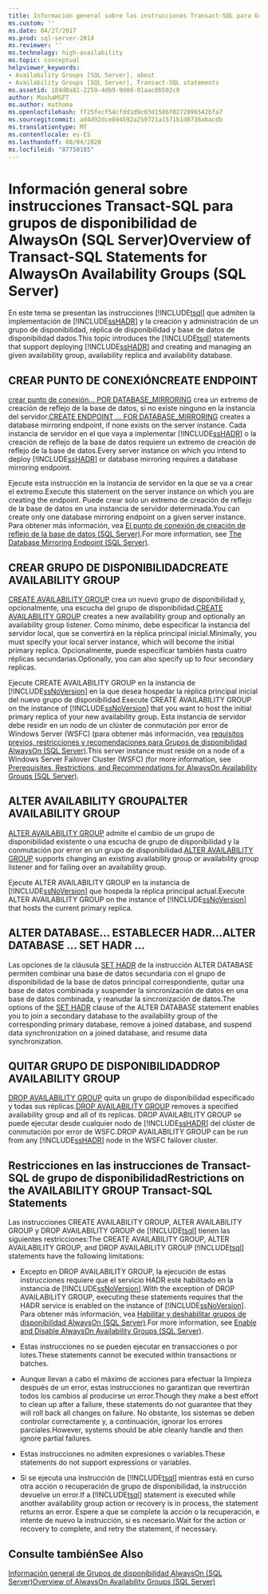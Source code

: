 ```yaml
---
title: Información general sobre las instrucciones Transact-SQL para Grupos de disponibilidad AlwaysOn (SQL Server) | Microsoft Docs
ms.custom: ''
ms.date: 04/27/2017
ms.prod: sql-server-2014
ms.reviewer: ''
ms.technology: high-availability
ms.topic: conceptual
helpviewer_keywords:
- Availability Groups [SQL Server], about
- Availability Groups [SQL Server], Transact-SQL statements
ms.assetid: 184d0a81-2259-4db9-9d0d-01aac0b502c8
author: MashaMSFT
ms.author: mathoma
ms.openlocfilehash: ff25fecf54cfdd1d9c03d1586f0272896542bfa7
ms.sourcegitcommit: ad4d92dce894592a259721a1571b1d8736abacdb
ms.translationtype: MT
ms.contentlocale: es-ES
ms.lasthandoff: 08/04/2020
ms.locfileid: "87750185"
---
```

# <a name="overview-of-transact-sql-statements-for-alwayson-availability-groups-sql-server"></a><span data-ttu-id="d06ff-102">Información general sobre instrucciones Transact-SQL para grupos de disponibilidad de AlwaysOn (SQL Server)</span><span class="sxs-lookup"><span data-stu-id="d06ff-102">Overview of Transact-SQL Statements for AlwaysOn Availability Groups (SQL Server)</span></span>
  <span data-ttu-id="d06ff-103">En este tema se presentan las instrucciones [!INCLUDE[tsql](../../../includes/tsql-md.md)] que admiten la implementación de [!INCLUDE[ssHADR](../../../includes/sshadr-md.md)] y la creación y administración de un grupo de disponibilidad, réplica de disponibilidad y base de datos de disponibilidad dados.</span><span class="sxs-lookup"><span data-stu-id="d06ff-103">This topic introduces the [!INCLUDE[tsql](../../../includes/tsql-md.md)] statements that support deploying [!INCLUDE[ssHADR](../../../includes/sshadr-md.md)] and creating and managing an given availability group, availability replica and availability database.</span></span>  
  
  
##  <a name="create-endpoint"></a><a name="CreateEndpoint"></a><span data-ttu-id="d06ff-104">CREAR PUNTO DE CONEXIÓN</span><span class="sxs-lookup"><span data-stu-id="d06ff-104">CREATE ENDPOINT</span></span>  
 <span data-ttu-id="d06ff-105">[crear punto de conexión... POR DATABASE_MIRRORING](/sql/t-sql/statements/create-endpoint-transact-sql) crea un extremo de creación de reflejo de la base de datos, si no existe ninguno en la instancia del servidor.</span><span class="sxs-lookup"><span data-stu-id="d06ff-105">[CREATE ENDPOINT ... FOR DATABASE_MIRRORING](/sql/t-sql/statements/create-endpoint-transact-sql) creates a database mirroring endpoint, if none exists on the server instance.</span></span> <span data-ttu-id="d06ff-106">Cada instancia de servidor en el que vaya a implementar [!INCLUDE[ssHADR](../../../includes/sshadr-md.md)] o la creación de reflejo de la base de datos requiere un extremo de creación de reflejo de la base de datos.</span><span class="sxs-lookup"><span data-stu-id="d06ff-106">Every server instance on which you intend to deploy [!INCLUDE[ssHADR](../../../includes/sshadr-md.md)] or database mirroring requires a database mirroring endpoint.</span></span>  
  
 <span data-ttu-id="d06ff-107">Ejecute esta instrucción en la instancia de servidor en la que se va a crear el extremo.</span><span class="sxs-lookup"><span data-stu-id="d06ff-107">Execute this statement on the server instance on which you are creating the endpoint.</span></span> <span data-ttu-id="d06ff-108">Puede crear solo un extremo de creación de reflejo de la base de datos en una instancia de servidor determinada.</span><span class="sxs-lookup"><span data-stu-id="d06ff-108">You can create only one database mirroring endpoint on a given server instance.</span></span> <span data-ttu-id="d06ff-109">Para obtener más información, vea [El punto de conexión de creación de reflejo de la base de datos &#40;SQL Server&#41;](../../database-mirroring/the-database-mirroring-endpoint-sql-server.md).</span><span class="sxs-lookup"><span data-stu-id="d06ff-109">For more information, see [The Database Mirroring Endpoint &#40;SQL Server&#41;](../../database-mirroring/the-database-mirroring-endpoint-sql-server.md).</span></span>  
  
##  <a name="create-availability-group"></a><a name="CreateAG"></a><span data-ttu-id="d06ff-110">CREAR GRUPO DE DISPONIBILIDAD</span><span class="sxs-lookup"><span data-stu-id="d06ff-110">CREATE AVAILABILITY GROUP</span></span>  
 <span data-ttu-id="d06ff-111">[CREATE AVAILABILITY GROUP](/sql/t-sql/statements/create-availability-group-transact-sql) crea un nuevo grupo de disponibilidad y, opcionalmente, una escucha del grupo de disponibilidad.</span><span class="sxs-lookup"><span data-stu-id="d06ff-111">[CREATE AVAILABILITY GROUP](/sql/t-sql/statements/create-availability-group-transact-sql) creates a new availability group and optionally an availability group listener.</span></span> <span data-ttu-id="d06ff-112">Como mínimo, debe especificar la instancia del servidor local, que se convertirá en la réplica principal inicial.</span><span class="sxs-lookup"><span data-stu-id="d06ff-112">Minimally, you must specify your local server instance, which will become the initial primary replica.</span></span> <span data-ttu-id="d06ff-113">Opcionalmente, puede especificar también hasta cuatro réplicas secundarias.</span><span class="sxs-lookup"><span data-stu-id="d06ff-113">Optionally, you can also specify up to four secondary replicas.</span></span>  
  
 <span data-ttu-id="d06ff-114">Ejecute CREATE AVAILABILITY GROUP en la instancia de [!INCLUDE[ssNoVersion](../../../includes/ssnoversion-md.md)] en la que desea hospedar la réplica principal inicial del nuevo grupo de disponibilidad.</span><span class="sxs-lookup"><span data-stu-id="d06ff-114">Execute CREATE AVAILABILITY GROUP on the instance of [!INCLUDE[ssNoVersion](../../../includes/ssnoversion-md.md)] that you want to host the initial primary replica of your new availability group.</span></span> <span data-ttu-id="d06ff-115">Esta instancia de servidor debe residir en un nodo de un clúster de conmutación por error de Windows Server (WSFC) (para obtener más información, vea [requisitos previos, restricciones y recomendaciones para Grupos de disponibilidad AlwaysOn &#40;SQL Server&#41;](prereqs-restrictions-recommendations-always-on-availability.md).</span><span class="sxs-lookup"><span data-stu-id="d06ff-115">This server instance must reside on a node of a Windows Server Failover Cluster (WSFC) (for more information, see [Prerequisites, Restrictions, and Recommendations for AlwaysOn Availability Groups &#40;SQL Server&#41;](prereqs-restrictions-recommendations-always-on-availability.md).</span></span>  
  
##  <a name="alter-availability-group"></a><a name="AlterAG"></a><span data-ttu-id="d06ff-116">ALTER AVAILABILITY GROUP</span><span class="sxs-lookup"><span data-stu-id="d06ff-116">ALTER AVAILABILITY GROUP</span></span>  
 <span data-ttu-id="d06ff-117">[ALTER AVAILABILITY GROUP](/sql/t-sql/statements/alter-availability-group-transact-sql) admite el cambio de un grupo de disponibilidad existente o una escucha de grupo de disponibilidad y la conmutación por error en un grupo de disponibilidad.</span><span class="sxs-lookup"><span data-stu-id="d06ff-117">[ALTER AVAILABILITY GROUP](/sql/t-sql/statements/alter-availability-group-transact-sql) supports changing an existing availability group or availability group listener and for failing over an availability group.</span></span>  
  
 <span data-ttu-id="d06ff-118">Ejecute ALTER AVAILABILITY GROUP en la instancia de [!INCLUDE[ssNoVersion](../../../includes/ssnoversion-md.md)] que hospeda la réplica principal actual.</span><span class="sxs-lookup"><span data-stu-id="d06ff-118">Execute ALTER AVAILABILITY GROUP on the instance of [!INCLUDE[ssNoVersion](../../../includes/ssnoversion-md.md)] that hosts the current primary replica.</span></span>  
  
##  <a name="alter-database--set-hadr-"></a><a name="AlterDb"></a><span data-ttu-id="d06ff-119">ALTER DATABASE... ESTABLECER HADR...</span><span class="sxs-lookup"><span data-stu-id="d06ff-119">ALTER DATABASE ... SET HADR ...</span></span>  
 <span data-ttu-id="d06ff-120">Las opciones de la cláusula [SET HADR](/sql/t-sql/statements/alter-database-transact-sql-set-hadr) de la instrucción ALTER DATABASE permiten combinar una base de datos secundaria con el grupo de disponibilidad de la base de datos principal correspondiente, quitar una base de datos combinada y suspender la sincronización de datos en una base de datos combinada, y reanudar la sincronización de datos.</span><span class="sxs-lookup"><span data-stu-id="d06ff-120">The options of the [SET HADR](/sql/t-sql/statements/alter-database-transact-sql-set-hadr) clause of the ALTER DATABASE statement enables you to join a secondary database to the availability group of the corresponding primary database, remove a joined database, and suspend data synchronization on a joined database, and resume data synchronization.</span></span>  
  
##  <a name="drop-availability-group"></a><a name="DropAG"></a><span data-ttu-id="d06ff-121">QUITAR GRUPO DE DISPONIBILIDAD</span><span class="sxs-lookup"><span data-stu-id="d06ff-121">DROP AVAILABILITY GROUP</span></span>  
 <span data-ttu-id="d06ff-122">[DROP AVAILABILITY GROUP](/sql/t-sql/statements/drop-availability-group-transact-sql) quita un grupo de disponibilidad especificado y todas sus réplicas.</span><span class="sxs-lookup"><span data-stu-id="d06ff-122">[DROP AVAILABILITY GROUP](/sql/t-sql/statements/drop-availability-group-transact-sql) removes a specified availability group and all of its replicas.</span></span> <span data-ttu-id="d06ff-123">DROP AVAILABILITY GROUP se puede ejecutar desde cualquier nodo de [!INCLUDE[ssHADR](../../../includes/sshadr-md.md)] del clúster de conmutación por error de WSFC.</span><span class="sxs-lookup"><span data-stu-id="d06ff-123">DROP AVAILABILITY GROUP can be run from any [!INCLUDE[ssHADR](../../../includes/sshadr-md.md)] node in the WSFC failover cluster.</span></span>  
  
##  <a name="restrictions-on-the-availability-group-transact-sql-statements"></a><a name="Restrictions"></a><span data-ttu-id="d06ff-124">Restricciones en las instrucciones de Transact-SQL de grupo de disponibilidad</span><span class="sxs-lookup"><span data-stu-id="d06ff-124">Restrictions on the AVAILABILITY GROUP Transact-SQL Statements</span></span>  
 <span data-ttu-id="d06ff-125">Las instrucciones CREATE AVAILABILITY GROUP, ALTER AVAILABILITY GROUP y DROP AVAILABILITY GROUP de [!INCLUDE[tsql](../../../includes/tsql-md.md)] tienen las siguientes restricciones:</span><span class="sxs-lookup"><span data-stu-id="d06ff-125">The CREATE AVAILABILITY GROUP, ALTER AVAILABILITY GROUP, and DROP AVAILABILITY GROUP [!INCLUDE[tsql](../../../includes/tsql-md.md)] statements have the following limitations:</span></span>  
  
-   <span data-ttu-id="d06ff-126">Excepto en DROP AVAILABILITY GROUP, la ejecución de estas instrucciones requiere que el servicio HADR esté habilitado en la instancia de [!INCLUDE[ssNoVersion](../../../includes/ssnoversion-md.md)].</span><span class="sxs-lookup"><span data-stu-id="d06ff-126">With the exception of DROP AVAILABILITY GROUP, executing these statements requires that the HADR service is enabled on the instance of [!INCLUDE[ssNoVersion](../../../includes/ssnoversion-md.md)].</span></span> <span data-ttu-id="d06ff-127">Para obtener más información, vea [Habilitar y deshabilitar grupos de disponibilidad AlwaysOn &#40;SQL Server&#41;](enable-and-disable-always-on-availability-groups-sql-server.md).</span><span class="sxs-lookup"><span data-stu-id="d06ff-127">For more information, see [Enable and Disable AlwaysOn Availability Groups &#40;SQL Server&#41;](enable-and-disable-always-on-availability-groups-sql-server.md).</span></span>  
  
-   <span data-ttu-id="d06ff-128">Estas instrucciones no se pueden ejecutar en transacciones o por lotes.</span><span class="sxs-lookup"><span data-stu-id="d06ff-128">These statements cannot be executed within transactions or batches.</span></span>  
  
-   <span data-ttu-id="d06ff-129">Aunque llevan a cabo el máximo de acciones para efectuar la limpieza después de un error, estas instrucciones no garantizan que revertirán todos los cambios al producirse un error.</span><span class="sxs-lookup"><span data-stu-id="d06ff-129">Though they make a best effort to clean up after a failure, these statements do not guarantee that they will roll back all changes on failure.</span></span> <span data-ttu-id="d06ff-130">No obstante, los sistemas se deben controlar correctamente y, a continuación, ignorar los errores parciales.</span><span class="sxs-lookup"><span data-stu-id="d06ff-130">However, systems should be able cleanly handle and then ignore partial failures.</span></span>  
  
-   <span data-ttu-id="d06ff-131">Estas instrucciones no admiten expresiones o variables.</span><span class="sxs-lookup"><span data-stu-id="d06ff-131">These statements do not support expressions or variables.</span></span>  
  
-   <span data-ttu-id="d06ff-132">Si se ejecuta una instrucción de [!INCLUDE[tsql](../../../includes/tsql-md.md)] mientras está en curso otra acción o recuperación de grupo de disponibilidad, la instrucción devuelve un error.</span><span class="sxs-lookup"><span data-stu-id="d06ff-132">If a [!INCLUDE[tsql](../../../includes/tsql-md.md)] statement is executed while another availability group action or recovery is in process, the statement returns an error.</span></span> <span data-ttu-id="d06ff-133">Espere a que se complete la acción o la recuperación, e intente de nuevo la instrucción, si es necesario.</span><span class="sxs-lookup"><span data-stu-id="d06ff-133">Wait for the action or recovery to complete, and retry the statement, if necessary.</span></span>  
  
## <a name="see-also"></a><span data-ttu-id="d06ff-134">Consulte también</span><span class="sxs-lookup"><span data-stu-id="d06ff-134">See Also</span></span>  
 [<span data-ttu-id="d06ff-135">Información general de Grupos de disponibilidad AlwaysOn &#40;SQL Server&#41;</span><span class="sxs-lookup"><span data-stu-id="d06ff-135">Overview of AlwaysOn Availability Groups &#40;SQL Server&#41;</span></span>](overview-of-always-on-availability-groups-sql-server.md)  
  
  
